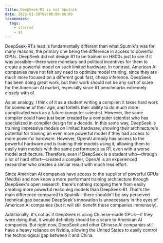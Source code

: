 ```yaml
---
title: DeepSeek-R1 is not Sputnik
date: 2025-01-30T09:00:00-08:00
taxonomies:
  tags:
    - starred
    - ai
---
```


DeepSeek-R1's lead is fundamentally different than what Sputnik's was for many reasons, the primary one being the difference in access to powerful GPUs. DeepSeek did not design R1 to be trained on H800s just to see if it was possible—there were monetary and political incentives for them to create a powerful model on such limited hardware. In contrast, American AI companies have not felt any need to optimize model training, since they are much more focused on a different goal: fast, cheap inference. DeepSeek has been doing great work, but their work should not be any sort of scare for the American AI market, especially since R1 benchmarks extremely closely with o1.

As an analogy, I think of it as a student writing a compiler: it takes hard work for someone of their age, and fortells their ability to do much more complicated work as a future computer scientist. However, the same compiler could have just been created by a computer scientist who has specialized in compiler design for a decade. In this same way, DeepSeek is training impressive models on limited hardware, showing their architecture's potential for training an even more powerful model if they had access to more powerful hardware. However, OpenAI already has access to the powerful hardware and is training their models using it, allowing them to easily train models with the same performance as R1, even with a worse model architecture. Therefore, even if DeepSeek is a student who—through a lot of hard effort—created a compiler, OpenAI is an experienced researcher who creates a similar result with much less effort.

Since American AI companies have access to the supplier of powerful GPUs (Nvidia) and now know a more performant training architecture through DeepSeek's open research, there's nothing stopping them from easily creating more powerful reasoning models than DeepSeek-R1. That's the main difference compared to Sputnik—there shouldn't be any perceived technical gap because DeepSeek's innovation is unnecessary in the eyes of American AI companies (but it will still benefit these companies immensely).

Additionally, it's not as if DeepSeek is using Chinese-made GPUs—if they were doing that, it would definitely should be a scare to American AI companies. But right now, DeepSeek and other Chinese AI companies still have a heavy reliance on Nvidia, allowing the United States to easily control the technological gap between it and China.
